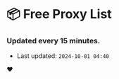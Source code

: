 # :package: Free Proxy List
### Updated every 15 minutes.

- Last updated: `2024-10-01 04:40`

:heart:
